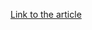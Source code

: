 [Link to the article](https://thehackernews.com/2024/11/cisco-releases-patch-for-critical-urwb.html)
